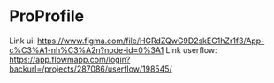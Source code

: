 # ProProfile
Link ui:
https://www.figma.com/file/HGRdZQwG9D2skEG1hZr1f3/App-c%C3%A1-nh%C3%A2n?node-id=0%3A1
Link userflow:
https://app.flowmapp.com/login?backurl=/projects/287086/userflow/198545/
